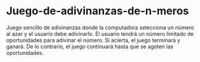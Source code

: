 # Juego-de-adivinanzas-de-n-meros
Juego sencillo de adivinanzas donde la computadora selecciona un número al azar y el usuario debe adivinarlo. El usuario tendrá un número limitado de oportunidades para adivinar el número. Si acierta, el juego terminará y ganará. De lo contrario, el juego continuará hasta que se agoten las oportunidades.

